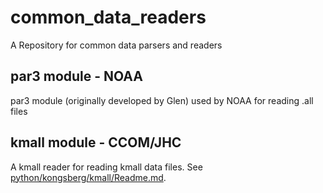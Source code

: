 # common_data_readers
A Repository for common data parsers and readers

## par3 module - NOAA
par3 module (originally developed by Glen) used by NOAA for reading .all files

## kmall module - CCOM/JHC
A kmall reader for reading kmall data files. See [python/kongsberg/kmall/Readme.md](here).